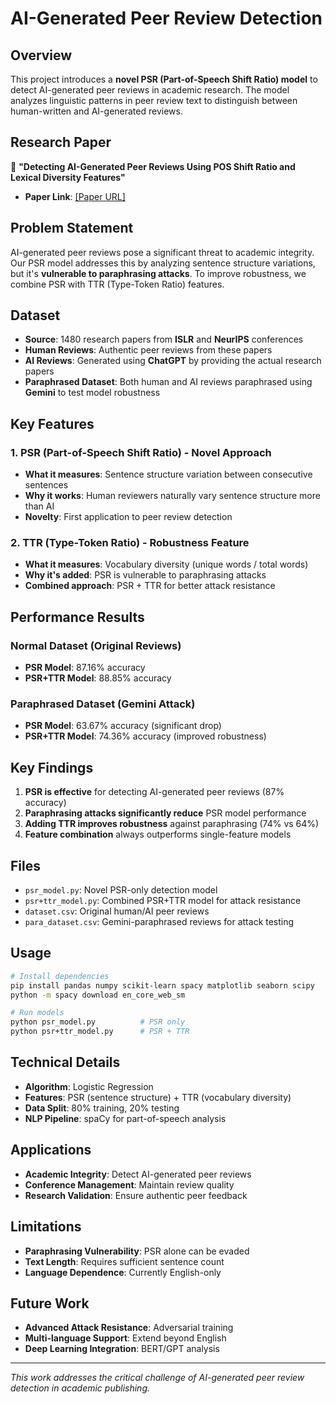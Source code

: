 # AI-Generated Peer Review Detection

## Overview
This project introduces a **novel PSR (Part-of-Speech Shift Ratio) model** to detect AI-generated peer reviews in academic research. The model analyzes linguistic patterns in peer review text to distinguish between human-written and AI-generated reviews.

## Research Paper
📄 **"Detecting AI-Generated Peer Reviews Using POS Shift Ratio and Lexical Diversity Features"**
- **Paper Link**: [\[Paper URL\]](https://drive.google.com/file/d/1LaLg_4-SBgZkjXOM9i0GAFshrMOS6r2C/view?usp=sharing)

## Problem Statement
AI-generated peer reviews pose a significant threat to academic integrity. Our PSR model addresses this by analyzing sentence structure variations, but it's **vulnerable to paraphrasing attacks**. To improve robustness, we combine PSR with TTR (Type-Token Ratio) features.

## Dataset
- **Source**: 1480 research papers from **ISLR** and **NeurIPS** conferences
- **Human Reviews**: Authentic peer reviews from these papers
- **AI Reviews**: Generated using **ChatGPT** by providing the actual research papers
- **Paraphrased Dataset**: Both human and AI reviews paraphrased using **Gemini** to test model robustness

## Key Features

### 1. PSR (Part-of-Speech Shift Ratio) - Novel Approach
- **What it measures**: Sentence structure variation between consecutive sentences
- **Why it works**: Human reviewers naturally vary sentence structure more than AI
- **Novelty**: First application to peer review detection

### 2. TTR (Type-Token Ratio) - Robustness Feature
- **What it measures**: Vocabulary diversity (unique words / total words)
- **Why it's added**: PSR is vulnerable to paraphrasing attacks
- **Combined approach**: PSR + TTR for better attack resistance

## Performance Results

### Normal Dataset (Original Reviews)
- **PSR Model**: 87.16% accuracy
- **PSR+TTR Model**: 88.85% accuracy

### Paraphrased Dataset (Gemini Attack)
- **PSR Model**: 63.67% accuracy (significant drop)
- **PSR+TTR Model**: 74.36% accuracy (improved robustness)

## Key Findings

1. **PSR is effective** for detecting AI-generated peer reviews (87% accuracy)
2. **Paraphrasing attacks significantly reduce** PSR model performance
3. **Adding TTR improves robustness** against paraphrasing (74% vs 64%)
4. **Feature combination** always outperforms single-feature models

## Files

- `psr_model.py`: Novel PSR-only detection model
- `psr+ttr_model.py`: Combined PSR+TTR model for attack resistance
- `dataset.csv`: Original human/AI peer reviews
- `para_dataset.csv`: Gemini-paraphrased reviews for attack testing

## Usage

```bash
# Install dependencies
pip install pandas numpy scikit-learn spacy matplotlib seaborn scipy
python -m spacy download en_core_web_sm

# Run models
python psr_model.py          # PSR only
python psr+ttr_model.py      # PSR + TTR
```

## Technical Details

- **Algorithm**: Logistic Regression
- **Features**: PSR (sentence structure) + TTR (vocabulary diversity)
- **Data Split**: 80% training, 20% testing
- **NLP Pipeline**: spaCy for part-of-speech analysis

## Applications

- **Academic Integrity**: Detect AI-generated peer reviews
- **Conference Management**: Maintain review quality
- **Research Validation**: Ensure authentic peer feedback

## Limitations

- **Paraphrasing Vulnerability**: PSR alone can be evaded
- **Text Length**: Requires sufficient sentence count
- **Language Dependence**: Currently English-only

## Future Work

- **Advanced Attack Resistance**: Adversarial training
- **Multi-language Support**: Extend beyond English
- **Deep Learning Integration**: BERT/GPT analysis

---

*This work addresses the critical challenge of AI-generated peer review detection in academic publishing.*
